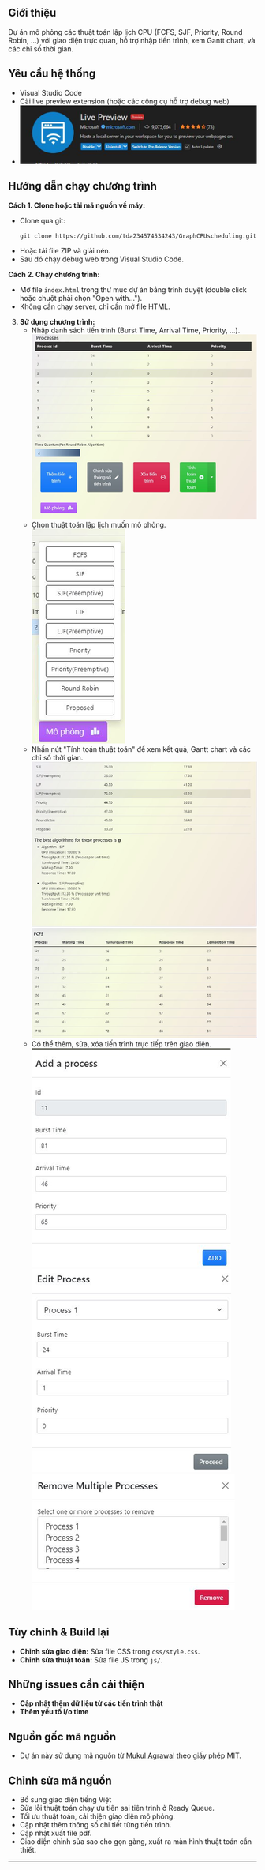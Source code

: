 ## Giới thiệu
Dự án mô phỏng các thuật toán lập lịch CPU (FCFS, SJF, Priority, Round Robin, ...) với giao diện trực quan, hỗ trợ nhập tiến trình, xem Gantt chart, và các chỉ số thời gian.

## Yêu cầu hệ thống
- Visual Studio Code 
- Cài live preview extension (hoặc các công cụ hỗ trợ debug web)
- ![chương trình](images/cap1.JPG)

## Hướng dẫn chạy chương trình

**Cách 1. Clone hoặc tải mã nguồn về máy:**
   - Clone qua git:
     ```
     git clone https://github.com/tda234574534243/GraphCPUscheduling.git
     ```
   - Hoặc tải file ZIP và giải nén.
   - Sau đó chạy debug web trong Visual Studio Code.

**Cách 2. Chạy chương trình:**
   - Mở file `index.html` trong thư mục dự án bằng trình duyệt (double click hoặc chuột phải chọn "Open with...").
   - Không cần chạy server, chỉ cần mở file HTML.

3. **Sử dụng chương trình:**
   - Nhập danh sách tiến trình (Burst Time, Arrival Time, Priority, ...).
     ![chương trình](images/cap2.JPG)
   - Chọn thuật toán lập lịch muốn mô phỏng.
     ![chương trình](images/cap3.jpg)
   - Nhấn nút "Tính toán thuật toán" để xem kết quả, Gantt chart và các chỉ số thời gian.
     ![chương trình](images/cap4.jpg)
     ![chương trình](images/cap5.jpg)   
   - Có thể thêm, sửa, xóa tiến trình trực tiếp trên giao diện.
     ![chương trình](images/cap6.JPG)
     ![chương trình](images/cap7.JPG)
     ![chương trình](images/cap8.JPG)
## Tùy chỉnh & Build lại
- **Chỉnh sửa giao diện:** Sửa file CSS trong `css/style.css`.
- **Chỉnh sửa thuật toán:** Sửa file JS trong `js/`.
## Những issues cần cải thiện
- **Cập nhật thêm dữ liệu từ các tiến trình thật** 
- **Thêm yếu tố i/o time**
## Nguồn gốc mã nguồn
- Dự án này sử dụng mã nguồn từ [Mukul Agrawal](https://github.com/mukul2310/cpu-scheduler-visualiser) theo giấy phép MIT.
## Chỉnh sửa mã nguồn
- Bổ sung giao diện tiếng Việt
- Sửa lỗi thuật toán chạy ưu tiên sai tiên trình ở Ready Queue.
- Tối ưu thuật toán, cải thiện giao diện mô phỏng.
- Cập nhật thêm thông số chi tiết từng tiến trình.
- Cập nhật xuất file pdf.
- Giao diện chỉnh sửa sao cho gọn gàng, xuất ra màn hình thuật toán cần thiết.
---
